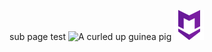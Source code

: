 sub page test
![A curled up guinea pig](C:\Users\nelli\OneDrive\Pictures\IMG_9719.HEIC "Guinea pig")
![alt text](https://github.com/adam-p/markdown-here/raw/master/src/common/images/icon48.png "Logo Title Text 1")
